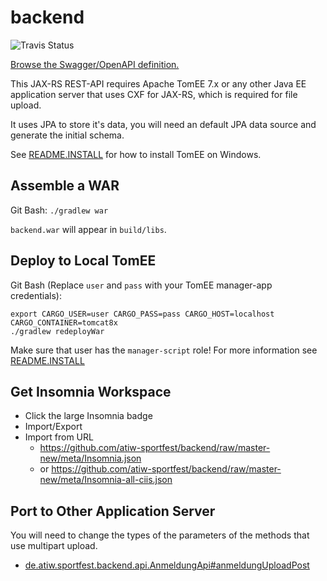 # backend
![Travis Status](https://travis-ci.org/atiw-sportfest/backend.svg?branch=master-new)

[Browse the Swagger/OpenAPI definition.][1]

This JAX-RS REST-API requires Apache TomEE 7.x or any other Java EE application server that uses CXF for JAX-RS, which is required for file upload.

It uses JPA to store it's data, you will need an default JPA data source and generate the initial schema.

See [README.INSTALL][5] for how to install TomEE on Windows.

## Assemble a WAR

Git Bash: `./gradlew war`

`backend.war` will appear in `build/libs`.

## Deploy to Local TomEE

Git Bash (Replace `user` and `pass` with your TomEE manager-app credentials):

    export CARGO_USER=user CARGO_PASS=pass CARGO_HOST=localhost CARGO_CONTAINER=tomcat8x
    ./gradlew redeployWar

Make sure that user has the `manager-script` role! For more information see [README.INSTALL][5]


## Get Insomnia Workspace

- Click the large Insomnia badge
- Import/Export
- Import from URL
    - https://github.com/atiw-sportfest/backend/raw/master-new/meta/Insomnia.json
    - or https://github.com/atiw-sportfest/backend/raw/master-new/meta/Insomnia-all-ciis.json

## Port to Other Application Server

You will need to change the types of the parameters of the methods that use multipart upload.

- [de.atiw.sportfest.backend.api.AnmeldungApi#anmeldungUploadPost](src/main/java/de/atiw/sportfest/backend/api/AnmeldungApi.java)

[1]: https://atiw-sportfest.github.io/backend/
[2]: https://dev.mysql.com/downloads/connector/j/
[3]: https://tomcat.apache.org/tomcat-8.0-doc/jndi-resources-howto.html#JDBC_Data_Sources
[4]: https://tomcat.apache.org/tomcat-8.0-doc/jndi-datasource-examples-howto.html#MySQL_DBCP_Example
[5]: README.INSTALL.MD
